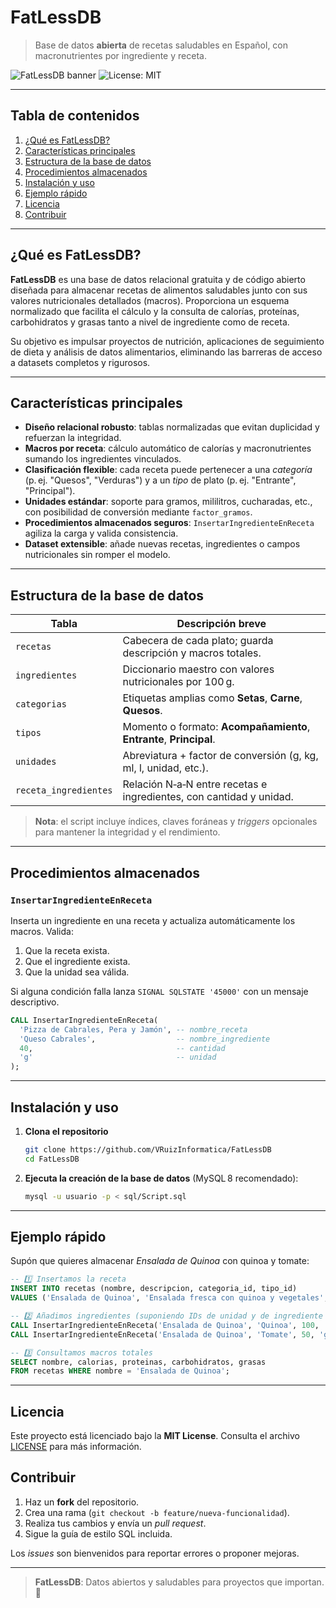 # FatLessDB

> Base de datos **abierta** de recetas saludables en Español, con macronutrientes por ingrediente y receta.

![FatLessDB banner](https://img.shields.io/badge/version-1.0-brightgreen)
![License: MIT](https://img.shields.io/badge/license-MIT-blue)

---

## Tabla de contenidos

1. [¿Qué es FatLessDB?](#qué-es-fatlessdb)
2. [Características principales](#características-principales)
3. [Estructura de la base de datos](#estructura-de-la-base-de-datos)
4. [Procedimientos almacenados](#procedimientos-almacenados)
5. [Instalación y uso](#instalación-y-uso)
6. [Ejemplo rápido](#ejemplo-rápido)
7. [Licencia](#licencia)
8. [Contribuir](#contribuir)

---

## ¿Qué es FatLessDB?

**FatLessDB** es una base de datos relacional gratuita y de código abierto diseñada para almacenar recetas de alimentos saludables junto con sus valores nutricionales detallados (macros). Proporciona un esquema normalizado que facilita el cálculo y la consulta de calorías, proteínas, carbohidratos y grasas tanto a nivel de ingrediente como de receta.

Su objetivo es impulsar proyectos de nutrición, aplicaciones de seguimiento de dieta y análisis de datos alimentarios, eliminando las barreras de acceso a datasets completos y rigurosos.

---

## Características principales

* **Diseño relacional robusto**: tablas normalizadas que evitan duplicidad y refuerzan la integridad.
* **Macros por receta**: cálculo automático de calorías y macronutrientes sumando los ingredientes vinculados.
* **Clasificación flexible**: cada receta puede pertenecer a una *categoría* (p. ej. "Quesos", "Verduras") y a un *tipo* de plato (p. ej. "Entrante", "Principal").
* **Unidades estándar**: soporte para gramos, mililitros, cucharadas, etc., con posibilidad de conversión mediante `factor_gramos`.
* **Procedimientos almacenados seguros**: `InsertarIngredienteEnReceta` agiliza la carga y valida consistencia.
* **Dataset extensible**: añade nuevas recetas, ingredientes o campos nutricionales sin romper el modelo.

---

## Estructura de la base de datos

| Tabla                 | Descripción breve                                                   |
| --------------------- | ------------------------------------------------------------------- |
| `recetas`             | Cabecera de cada plato; guarda descripción y macros totales.        |
| `ingredientes`        | Diccionario maestro con valores nutricionales por 100 g.            |
| `categorias`          | Etiquetas amplias como **Setas**, **Carne**, **Quesos**.            |
| `tipos`               | Momento o formato: **Acompañamiento**, **Entrante**, **Principal**. |
| `unidades`            | Abreviatura + factor de conversión (g, kg, ml, l, unidad, etc.).    |
| `receta_ingredientes` | Relación N‑a‑N entre recetas e ingredientes, con cantidad y unidad. |

> **Nota**: el script incluye índices, claves foráneas y *triggers* opcionales para mantener la integridad y el rendimiento.

---

## Procedimientos almacenados

### `InsertarIngredienteEnReceta`

Inserta un ingrediente en una receta y actualiza automáticamente los macros. Valida:

1. Que la receta exista.
2. Que el ingrediente exista.
3. Que la unidad sea válida.

Si alguna condición falla lanza `SIGNAL SQLSTATE '45000'` con un mensaje descriptivo.

```sql
CALL InsertarIngredienteEnReceta(
  'Pizza de Cabrales, Pera y Jamón', -- nombre_receta
  'Queso Cabrales',                  -- nombre_ingrediente
  40,                                -- cantidad
  'g'                                -- unidad
);
```

---

## Instalación y uso

1. **Clona el repositorio**

   ```bash
   git clone https://github.com/VRuizInformatica/FatLessDB
   cd FatLessDB
   ```
2. **Ejecuta la creación de la base de datos** (MySQL 8 recomendado):

   ```bash
   mysql -u usuario -p < sql/Script.sql
   ```

---

## Ejemplo rápido

Supón que quieres almacenar *Ensalada de Quinoa* con quinoa y tomate:

```sql
-- 1️⃣ Insertamos la receta
INSERT INTO recetas (nombre, descripcion, categoria_id, tipo_id)
VALUES ('Ensalada de Quinoa', 'Ensalada fresca con quinoa y vegetales', 8, 2);

-- 2️⃣ Añadimos ingredientes (suponiendo IDs de unidad y de ingrediente definidos)
CALL InsertarIngredienteEnReceta('Ensalada de Quinoa', 'Quinoa', 100, 'g');
CALL InsertarIngredienteEnReceta('Ensalada de Quinoa', 'Tomate', 50, 'g');

-- 3️⃣ Consultamos macros totales
SELECT nombre, calorias, proteinas, carbohidratos, grasas
FROM recetas WHERE nombre = 'Ensalada de Quinoa';
```

---

## Licencia

Este proyecto está licenciado bajo la **MIT License**. Consulta el archivo [LICENSE](LICENSE) para más información.

## Contribuir

1. Haz un **fork** del repositorio.
2. Crea una rama (`git checkout -b feature/nueva-funcionalidad`).
3. Realiza tus cambios y envía un *pull request*.
4. Sigue la guía de estilo SQL incluida.

Los *issues* son bienvenidos para reportar errores o proponer mejoras.

---

> **FatLessDB**: Datos abiertos y saludables para proyectos que importan. 🍏
